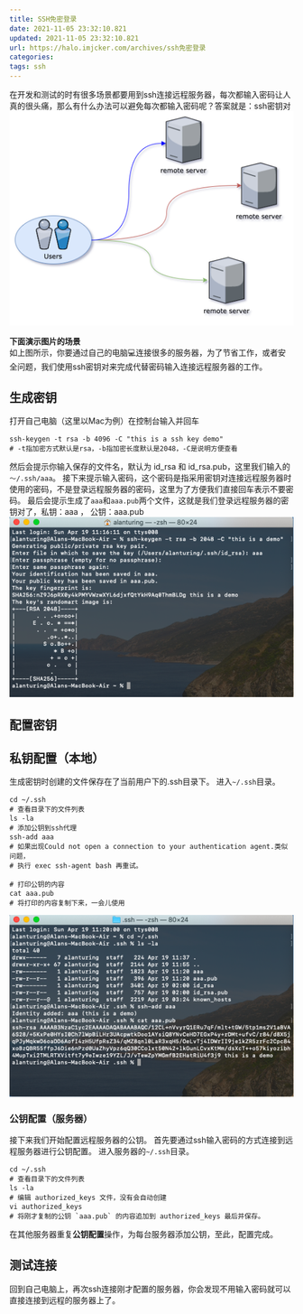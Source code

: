 ```yaml
---
title: SSH免密登录
date: 2021-11-05 23:32:10.821
updated: 2021-11-05 23:32:10.821
url: https://halo.imjcker.com/archives/ssh免密登录
categories: 
tags: ssh
---
```



在开发和测试的时有很多场景都要用到ssh连接远程服务器，每次都输入密码让人真的很头痛，那么有什么办法可以避免每次都输入密码呢？答案就是：ssh密钥对
![ssh](/assets/2020/ssh.png)

**下面演示图片的场景**  
如上图所示，你要通过自己的电脑💻连接很多的服务器，为了节省工作，或者安全问题，我们使用ssh密钥对来完成代替密码输入连接远程服务器的工作。

## 生成密钥
打开自己电脑（这里以Mac为例）在控制台输入并回车
```shell
ssh-keygen -t rsa -b 4096 -C "this is a ssh key demo" 
# -t指加密方式默认是rsa，-b指加密长度默认是2048，-C是说明方便查看
```
然后会提示你输入保存的文件名，默认为 id_rsa 和 id_rsa.pub，这里我们输入的`～/.ssh/aaa`。
接下来提示输入密码，这个密码是指采用密钥对连接远程服务器时使用的密码，不是登录远程服务器的密码，这里为了方便我们直接回车表示不要密码。
最后会提示生成了`aaa`和`aaa.pub`两个文件，这就是我们登录远程服务器的密钥对了，私钥：aaa ， 公钥：aaa.pub
![ssh-1](/assets/2020/ssh-1.png)

## 配置密钥
## 私钥配置（本地）
生成密钥时创建的文件保存在了当前用户下的.ssh目录下。
进入`~/.ssh`目录。
```shell 
cd ~/.ssh 
# 查看目录下的文件列表
ls -la
# 添加公钥到ssh代理
ssh-add aaa
# 如果出现Could not open a connection to your authentication agent.类似问题，
# 执行 exec ssh-agent bash 再重试。

# 打印公钥的内容
cat aaa.pub
# 将打印的内容复制下来，一会儿使用
```
![ssh-1](/assets/2020/ssh-2.png)
### 公钥配置（服务器）
接下来我们开始配置远程服务器的公钥。
首先要通过ssh输入密码的方式连接到远程服务器进行公钥配置。
进入服务器的`~/.ssh`目录。
```shell 
cd ~/.ssh
# 查看目录下的文件列表
ls -la
# 编辑 authorized_keys 文件，没有会自动创建
vi authorized_keys
# 将刚才复制的公钥 `aaa.pub` 的内容追加到 authorized_keys 最后并保存。
```
在其他服务器重复**公钥配置**操作，为每台服务器添加公钥，至此，配置完成。

## 测试连接
回到自己电脑上，再次ssh连接刚才配置的服务器，你会发现不用输入密码就可以直接连接到远程的服务器上了。